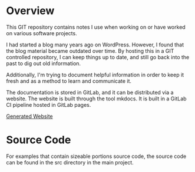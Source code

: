 # Overview

This GIT repository contains notes I use when working on or have worked on various software projects.

I had started a blog many years ago on WordPress.
However, I found that the blog material became outdated over time.
By hosting this in a GIT controlled repository, I can keep things up to date, and still go back into the past to dig out old information.

Additionally, I'm trying to document helpful information in order to keep it fresh and as a method to learn and communicate it.

The documentation is stored in GitLab, and it can be distributed via a website.
The website is built through the tool mkdocs.
It is built in a GitLab CI pipeline hosted in GitLab pages.

[Generated Website](https://jerhon.gitlab.io/developer-notes)

# Source Code

For examples that contain sizeable portions source code, the source code can be found in the src directory in the main project. 